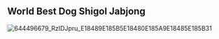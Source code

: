## World Best Dog Shigol Jabjong
![644496679_RzIDJpru_E18489E185B5E18480E185A9E18485E185B31](https://github.com/NahyunEE/NahyunEE/assets/50420981/3bd22f4d-e26f-4962-ba6c-80f95e97b609)




<!--
**NahyunEE/NahyunEE** is a ✨ _special_ ✨ repository because its `README.md` (this file) appears on your GitHub profile.

Here are some ideas to get you started:

- 🔭 I’m currently working on ...
- 🌱 I’m currently learning ...
- 👯 I’m looking to collaborate on ...
- 🤔 I’m looking for help with ...
- 💬 Ask me about ...
- 📫 How to reach me: ...
- 😄 Pronouns: ...
- ⚡ Fun fact: ...
-->
